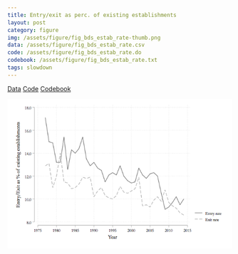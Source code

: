```yaml
---
title: Entry/exit as perc. of existing establishments
layout: post
category: figure
img: /assets/figure/fig_bds_estab_rate-thumb.png
data: /assets/figure/fig_bds_estab_rate.csv
code: /assets/figure/fig_bds_estab_rate.do
codebook: /assets/figure/fig_bds_estab_rate.txt
tags: slowdown
---
```


[Data](/assets/figure/fig_bds_estab_rate.csv) [Code](/assets/figure/fig_bds_estab_rate.do) [Codebook](/assets/figure/fig_bds_estab_rate.txt)

![Entry/exit as perc. of existing establishments](/assets/figure/fig_bds_estab_rate.png)
